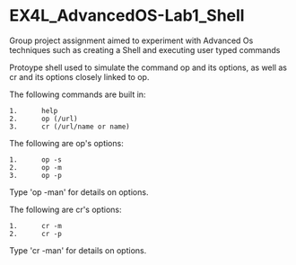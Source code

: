 # EX4L_AdvancedOS-Lab1_Shell
Group project assignment aimed to experiment with Advanced Os techniques such as creating a Shell and executing user typed commands

Protoype shell used to simulate the command op and its options, as well as cr and its options closely linked to op.

The following commands are built in:

    1.      help
    2.      op (/url)
    3.      cr (/url/name or name)
    
The following are op's options:

    1.      op -s
    2.      op -m
    3.      op -p
    
Type 'op -man' for details on options.
 
The following are cr's options:

    1.      cr -m
    2.      cr -p
    
Type 'cr -man' for details on options.
